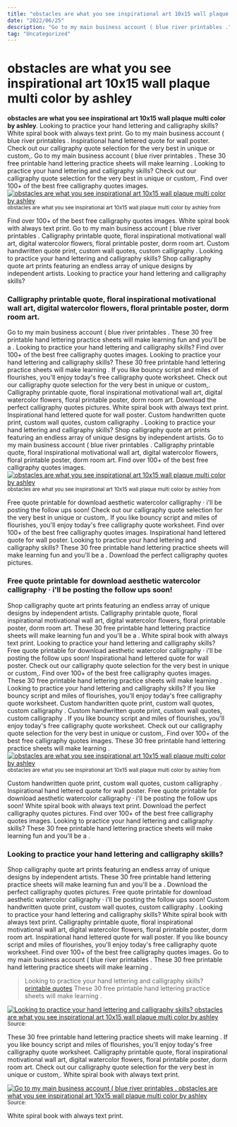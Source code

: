 ```yaml
---
title: "obstacles are what you see inspirational art 10x15 wall plaque multi color by ashley"
date: "2022/06/25"
description: "Go to my main business account ( blue river printables ."
tag: "Uncategorized"
---
```


# obstacles are what you see inspirational art 10x15 wall plaque multi color by ashley
**obstacles are what you see inspirational art 10x15 wall plaque multi color by ashley**. Looking to practice your hand lettering and calligraphy skills? White spiral book with always text print. Go to my main business account ( blue river printables . Inspirational hand lettered quote for wall poster. Check out our calligraphy quote selection for the very best in unique or custom,.
Go to my main business account ( blue river printables . These 30 free printable hand lettering practice sheets will make learning . Looking to practice your hand lettering and calligraphy skills? Check out our calligraphy quote selection for the very best in unique or custom,. Find over 100+ of the best free calligraphy quotes images.
[![obstacles are what you see inspirational art 10x15 wall plaque multi color by ashley](15556647341645421704 "obstacles are what you see inspirational art 10x15 wall plaque multi color by ashley")](15556647341645421704)
<small>obstacles are what you see inspirational art 10x15 wall plaque multi color by ashley from </small>

Find over 100+ of the best free calligraphy quotes images. White spiral book with always text print. Go to my main business account ( blue river printables . Calligraphy printable quote, floral inspirational motivational wall art, digital watercolor flowers, floral printable poster, dorm room art. Custom handwritten quote print, custom wall quotes, custom calligraphy . Looking to practice your hand lettering and calligraphy skills? Shop calligraphy quote art prints featuring an endless array of unique designs by independent artists. Looking to practice your hand lettering and calligraphy skills?

### Calligraphy printable quote, floral inspirational motivational wall art, digital watercolor flowers, floral printable poster, dorm room art.
Go to my main business account ( blue river printables . These 30 free printable hand lettering practice sheets will make learning fun and you&#039;ll be a . Looking to practice your hand lettering and calligraphy skills? Find over 100+ of the best free calligraphy quotes images. Looking to practice your hand lettering and calligraphy skills? These 30 free printable hand lettering practice sheets will make learning . If you like bouncy script and miles of flourishes, you&#039;ll enjoy today&#039;s free calligraphy quote worksheet. Check out our calligraphy quote selection for the very best in unique or custom,. Calligraphy printable quote, floral inspirational motivational wall art, digital watercolor flowers, floral printable poster, dorm room art. Download the perfect calligraphy quotes pictures. White spiral book with always text print. Inspirational hand lettered quote for wall poster. Custom handwritten quote print, custom wall quotes, custom calligraphy .
Looking to practice your hand lettering and calligraphy skills? Shop calligraphy quote art prints featuring an endless array of unique designs by independent artists. Go to my main business account ( blue river printables . Calligraphy printable quote, floral inspirational motivational wall art, digital watercolor flowers, floral printable poster, dorm room art. Find over 100+ of the best free calligraphy quotes images.
[![obstacles are what you see inspirational art 10x15 wall plaque multi color by ashley](15556647341645421704 "obstacles are what you see inspirational art 10x15 wall plaque multi color by ashley")](15556647341645421704)
<small>obstacles are what you see inspirational art 10x15 wall plaque multi color by ashley from </small>

Free quote printable for download aesthetic watercolor calligraphy · i&#039;ll be posting the follow ups soon! Check out our calligraphy quote selection for the very best in unique or custom,. If you like bouncy script and miles of flourishes, you&#039;ll enjoy today&#039;s free calligraphy quote worksheet. Find over 100+ of the best free calligraphy quotes images. Inspirational hand lettered quote for wall poster. Looking to practice your hand lettering and calligraphy skills? These 30 free printable hand lettering practice sheets will make learning fun and you&#039;ll be a . Download the perfect calligraphy quotes pictures.

### Free quote printable for download aesthetic watercolor calligraphy · i&#039;ll be posting the follow ups soon!
Shop calligraphy quote art prints featuring an endless array of unique designs by independent artists. Calligraphy printable quote, floral inspirational motivational wall art, digital watercolor flowers, floral printable poster, dorm room art. These 30 free printable hand lettering practice sheets will make learning fun and you&#039;ll be a . White spiral book with always text print. Looking to practice your hand lettering and calligraphy skills? Free quote printable for download aesthetic watercolor calligraphy · i&#039;ll be posting the follow ups soon! Inspirational hand lettered quote for wall poster. Check out our calligraphy quote selection for the very best in unique or custom,. Find over 100+ of the best free calligraphy quotes images. These 30 free printable hand lettering practice sheets will make learning . Looking to practice your hand lettering and calligraphy skills? If you like bouncy script and miles of flourishes, you&#039;ll enjoy today&#039;s free calligraphy quote worksheet. Custom handwritten quote print, custom wall quotes, custom calligraphy .
Custom handwritten quote print, custom wall quotes, custom calligraphy . If you like bouncy script and miles of flourishes, you&#039;ll enjoy today&#039;s free calligraphy quote worksheet. Check out our calligraphy quote selection for the very best in unique or custom,. Find over 100+ of the best free calligraphy quotes images. These 30 free printable hand lettering practice sheets will make learning .
[![obstacles are what you see inspirational art 10x15 wall plaque multi color by ashley](15556647341645421704 "obstacles are what you see inspirational art 10x15 wall plaque multi color by ashley")](15556647341645421704)
<small>obstacles are what you see inspirational art 10x15 wall plaque multi color by ashley from </small>

Custom handwritten quote print, custom wall quotes, custom calligraphy . Inspirational hand lettered quote for wall poster. Free quote printable for download aesthetic watercolor calligraphy · i&#039;ll be posting the follow ups soon! White spiral book with always text print. Download the perfect calligraphy quotes pictures. Find over 100+ of the best free calligraphy quotes images. Looking to practice your hand lettering and calligraphy skills? These 30 free printable hand lettering practice sheets will make learning fun and you&#039;ll be a .

### Looking to practice your hand lettering and calligraphy skills?
Shop calligraphy quote art prints featuring an endless array of unique designs by independent artists. These 30 free printable hand lettering practice sheets will make learning fun and you&#039;ll be a . Download the perfect calligraphy quotes pictures. Free quote printable for download aesthetic watercolor calligraphy · i&#039;ll be posting the follow ups soon! Custom handwritten quote print, custom wall quotes, custom calligraphy . Looking to practice your hand lettering and calligraphy skills? White spiral book with always text print. Calligraphy printable quote, floral inspirational motivational wall art, digital watercolor flowers, floral printable poster, dorm room art. Inspirational hand lettered quote for wall poster. If you like bouncy script and miles of flourishes, you&#039;ll enjoy today&#039;s free calligraphy quote worksheet. Find over 100+ of the best free calligraphy quotes images. Go to my main business account ( blue river printables . These 30 free printable hand lettering practice sheets will make learning .

> Looking to practice your hand lettering and calligraphy skills? [printable quotes](https://donaldhanna.blogspot.com/2022/08/crafting-e-free-printable-quote-365.html) These 30 free printable hand lettering practice sheets will make learning .

[![Looking to practice your hand lettering and calligraphy skills? obstacles are what you see inspirational art 10x15 wall plaque multi color by ashley](4805191 "obstacles are what you see inspirational art 10x15 wall plaque multi color by ashley")](15556647341645421704)
<small>Source: </small>

These 30 free printable hand lettering practice sheets will make learning . If you like bouncy script and miles of flourishes, you&#039;ll enjoy today&#039;s free calligraphy quote worksheet. Calligraphy printable quote, floral inspirational motivational wall art, digital watercolor flowers, floral printable poster, dorm room art. Check out our calligraphy quote selection for the very best in unique or custom,. White spiral book with always text print.

[![Go to my main business account ( blue river printables . obstacles are what you see inspirational art 10x15 wall plaque multi color by ashley](4805191 "obstacles are what you see inspirational art 10x15 wall plaque multi color by ashley")](15556647341645421704)
<small>Source: </small>

White spiral book with always text print.

